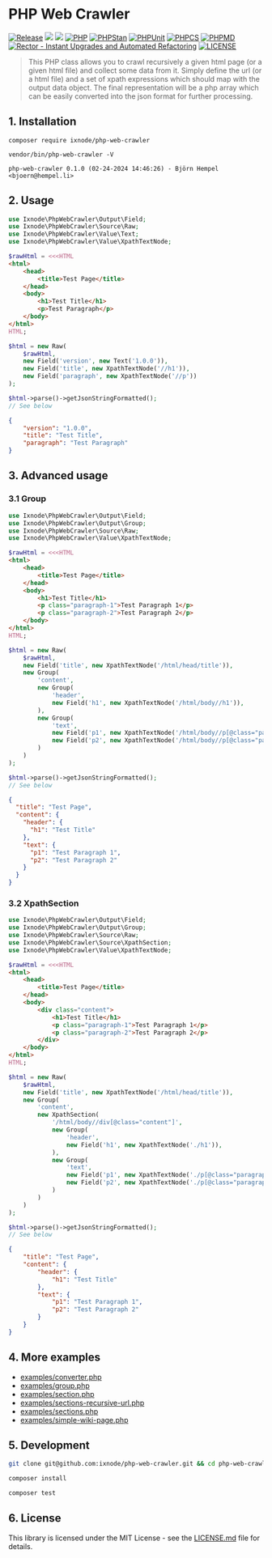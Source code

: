 # PHP Web Crawler

[![Release](https://img.shields.io/github/v/release/ixnode/php-web-crawler)](https://github.com/ixnode/php-web-crawler/releases)
[![](https://img.shields.io/github/release-date/ixnode/php-web-crawler)](https://github.com/ixnode/php-web-crawler/releases)
![](https://img.shields.io/github/repo-size/ixnode/php-web-crawler.svg)
[![PHP](https://img.shields.io/badge/PHP-^8.2-777bb3.svg?logo=php&logoColor=white&labelColor=555555&style=flat)](https://www.php.net/supported-versions.php)
[![PHPStan](https://img.shields.io/badge/PHPStan-Level%20Max-777bb3.svg?style=flat)](https://phpstan.org/user-guide/rule-levels)
[![PHPUnit](https://img.shields.io/badge/PHPUnit-Unit%20Tests-6b9bd2.svg?style=flat)](https://phpunit.de)
[![PHPCS](https://img.shields.io/badge/PHPCS-PSR12-416d4e.svg?style=flat)](https://www.php-fig.org/psr/psr-12/)
[![PHPMD](https://img.shields.io/badge/PHPMD-ALL-364a83.svg?style=flat)](https://github.com/phpmd/phpmd)
[![Rector - Instant Upgrades and Automated Refactoring](https://img.shields.io/badge/Rector-PHP%208.2-73a165.svg?style=flat)](https://github.com/rectorphp/rector)
[![LICENSE](https://img.shields.io/github/license/ixnode/php-api-version-bundle)](https://github.com/ixnode/php-api-version-bundle/blob/master/LICENSE)

> This PHP class allows you to crawl recursively a given html page (or a given html file) and collect some data from it.
> Simply define the url (or a html file) and a set of xpath expressions which should map with the output data object.
> The final representation will be a php array which can be easily converted into the json format for further
> processing.

## 1. Installation

```shell
composer require ixnode/php-web-crawler
```

```shell
vendor/bin/php-web-crawler -V
```

```shell
php-web-crawler 0.1.0 (02-24-2024 14:46:26) - Björn Hempel <bjoern@hempel.li>
```

## 2. Usage

```php
use Ixnode\PhpWebCrawler\Output\Field;
use Ixnode\PhpWebCrawler\Source\Raw;
use Ixnode\PhpWebCrawler\Value\Text;
use Ixnode\PhpWebCrawler\Value\XpathTextNode;

$rawHtml = <<<HTML
<html>
    <head>
        <title>Test Page</title>
    </head>
    <body>
        <h1>Test Title</h1>
        <p>Test Paragraph</p>
    </body>
</html>
HTML;

$html = new Raw(
    $rawHtml,
    new Field('version', new Text('1.0.0')),
    new Field('title', new XpathTextNode('//h1')),
    new Field('paragraph', new XpathTextNode('//p'))
);

$html->parse()->getJsonStringFormatted();
// See below
```

```json
{
    "version": "1.0.0",
    "title": "Test Title",
    "paragraph": "Test Paragraph"
}
```

## 3. Advanced usage

### 3.1 Group

```php
use Ixnode\PhpWebCrawler\Output\Field;
use Ixnode\PhpWebCrawler\Output\Group;
use Ixnode\PhpWebCrawler\Source\Raw;
use Ixnode\PhpWebCrawler\Value\XpathTextNode;

$rawHtml = <<<HTML
<html>
    <head>
        <title>Test Page</title>
    </head>
    <body>
        <h1>Test Title</h1>
        <p class="paragraph-1">Test Paragraph 1</p>
        <p class="paragraph-2">Test Paragraph 2</p>
    </body>
</html>
HTML;

$html = new Raw(
    $rawHtml,
    new Field('title', new XpathTextNode('/html/head/title')),
    new Group(
        'content',
        new Group(
            'header',
            new Field('h1', new XpathTextNode('/html/body//h1')),
        ),
        new Group(
            'text',
            new Field('p1', new XpathTextNode('/html/body//p[@class="paragraph-1"]')),
            new Field('p2', new XpathTextNode('/html/body//p[@class="paragraph-2"]')),
        )
    )
);

$html->parse()->getJsonStringFormatted();
// See below
```

```json
{
  "title": "Test Page",
  "content": {
    "header": {
      "h1": "Test Title"
    },
    "text": {
      "p1": "Test Paragraph 1",
      "p2": "Test Paragraph 2"
    }
  }
}
```

### 3.2 XpathSection

```php
use Ixnode\PhpWebCrawler\Output\Field;
use Ixnode\PhpWebCrawler\Output\Group;
use Ixnode\PhpWebCrawler\Source\Raw;
use Ixnode\PhpWebCrawler\Source\XpathSection;
use Ixnode\PhpWebCrawler\Value\XpathTextNode;

$rawHtml = <<<HTML
<html>
    <head>
        <title>Test Page</title>
    </head>
    <body>
        <div class="content">
            <h1>Test Title</h1>
            <p class="paragraph-1">Test Paragraph 1</p>
            <p class="paragraph-2">Test Paragraph 2</p>
        </div>
    </body>
</html>
HTML;

$html = new Raw(
    $rawHtml,
    new Field('title', new XpathTextNode('/html/head/title')),
    new Group(
        'content',
        new XpathSection(
            '/html/body//div[@class="content"]',
            new Group(
                'header',
                new Field('h1', new XpathTextNode('./h1')),
            ),
            new Group(
                'text',
                new Field('p1', new XpathTextNode('./p[@class="paragraph-1"]')),
                new Field('p2', new XpathTextNode('./p[@class="paragraph-2"]')),
            )
        )
    )
);

$html->parse()->getJsonStringFormatted();
// See below
```

```json
{
    "title": "Test Page",
    "content": {
        "header": {
            "h1": "Test Title"
        },
        "text": {
            "p1": "Test Paragraph 1",
            "p2": "Test Paragraph 2"
        }
    }
}
```

## 4. More examples

* [examples/converter.php](examples/converter.php)
* [examples/group.php](examples/group.php)
* [examples/section.php](examples/section.php)
* [examples/sections-recursive-url.php](examples/sections-recursive-url.php)
* [examples/sections.php](examples/sections.php)
* [examples/simple-wiki-page.php](examples/simple-wiki-page.php)

## 5. Development

```bash
git clone git@github.com:ixnode/php-web-crawler.git && cd php-web-crawler
```

```bash
composer install
```

```bash
composer test
```

## 6. License

This library is licensed under the MIT License - see the [LICENSE.md](/LICENSE.md) file for details.
